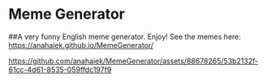 # Meme Generator
##A very funny English meme generator. Enjoy!
See the memes here: https://anahaiek.github.io/MemeGenerator/




https://github.com/anahaiek/MemeGenerator/assets/88678265/53b2132f-61cc-4d61-8535-059ffdc197f9

